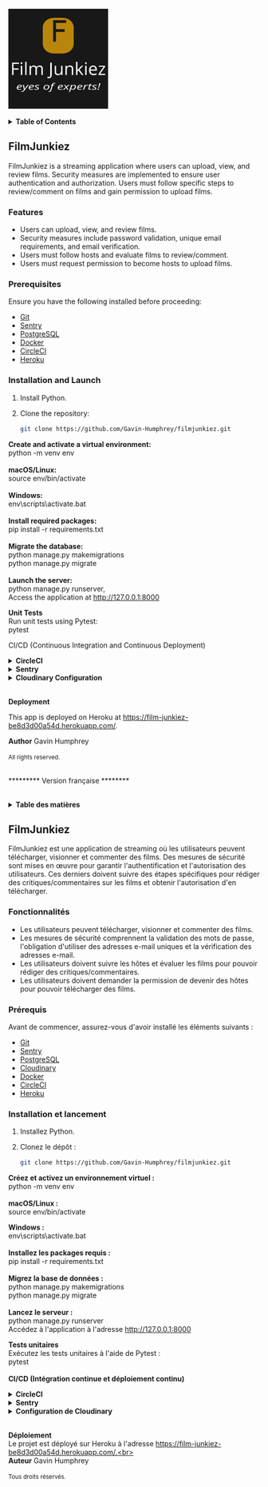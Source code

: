 ![Logo](static/img/film_junkiez_logo.png)


<details>
<summary><strong>Table of Contents</strong></summary>

- [FilmJunkiez](#filmjunkiez):
  - [Features](#features)
  - [Prerequisites](#prerequisites)
  - [Installation and Launch](#installation-and-launch)
  - [Unit Tests](#unit-tests)
  - [CI/CD (Continuous Integration and Continuous Deployment)](#cicd-continuous-integration-and-continuous-deployment)
    - [CircleCI](#circleci)
    - [Sentry](#sentry)
  - [Deployment](#deployment)
  - [Author](#author)

</details>


## FilmJunkiez

FilmJunkiez is a streaming application where users can upload, view, and review films. Security measures are implemented to ensure user authentication and authorization. Users must follow specific steps to review/comment on films and gain permission to upload films.

### Features

- Users can upload, view, and review films.
- Security measures include password validation, unique email requirements, and email verification.
- Users must follow hosts and evaluate films to review/comment.
- Users must request permission to become hosts to upload films.

### Prerequisites

Ensure you have the following installed before proceeding:

- [Git](https://git-scm.com/)
- [Sentry](https://sentry.io/)
- [PostgreSQL](https://www.postgresql.org/)
- [Docker](https://www.docker.com/)
- [CircleCI](https://circleci.com/)
- [Heroku](https://www.heroku.com/)

### Installation and Launch

1. Install Python.
2. Clone the repository:

   ```bash
   git clone https://github.com/Gavin-Humphrey/filmjunkiez.git
<strong>Create and activate a virtual environment:</strong><br>
python -m venv env<br><br>
<strong>macOS/Linux:</strong><br>
source env/bin/activate  <br><br>
<strong>Windows:</strong><br>
env\scripts\activate.bat<br><br> 
<strong>Install required packages:</strong><br>
pip install -r requirements.txt<br><br>
<strong>Migrate the database:</strong><br>
python manage.py makemigrations<br>
python manage.py migrate<br><br>
<strong>Launch the server:</strong><br>
python manage.py runserver,<br>
Access the application at http://127.0.0.1:8000

<strong>Unit Tests</strong><br>
Run unit tests using Pytest:<br>
pytest<br>

CI/CD (Continuous Integration and Continuous Deployment)
<details>
<summary><strong>CircleCI</strong></summary>
Follow these steps to configure CircleCI:

Create a CircleCI account and connect your GitHub account.
Create a new project and select your GitHub repository.
Add the required environment variables to the CircleCI project settings:  
DOCKER_USERNAME: Your Docker Hub username  
DOCKER_LOGIN: Your Docker Hub login email  
HEROKU_APP_NAME: The name of your Heroku application  
HEROKU_TOKEN: Your Heroku API key  
Push a new commit to your repository to trigger a new build on CircleCI.

</details>

<details>
<summary><strong>Sentry</strong></summary>
This application uses Sentry for error tracking. To configure Sentry:

Create a Sentry account and create a new project.

Add the SENTRY_DSN environment variable to your project's .env file.

<strong>Install the Sentry SDK Python package:</strong>

pip install sentry-sdk
Add the generated code to the settings.py file.

</details>

<details>
<summary><strong>Cloudinary Configuration</strong></summary>
To use Cloudinary for image/video storage and manipulation, you need to set up Cloudinary credentials in your Django application:
  
  [Sign up](https://cloudinary.com/) for a Cloudinary account if you haven't already.
  Obtain your Cloudinary API credentials (Cloud name, API Key, API Secret).
  Set the following environment variables in your environment (local development, CI/CD):<br>
  
    - CLOUDINARY_CLOUD_NAME: Your Cloudinary cloud name  
    - CLOUDINARY_API_KEY: Your Cloudinary API key  
    - CLOUDINARY_API_SECRET: Your Cloudinary API secret  
  
</details><br>

<strong>Deployment</strong><br>

This app is deployed on Heroku at https://film-junkiez-be8d3d00a54d.herokuapp.com/.

<strong>Author</strong>
Gavin Humphrey

<small>All rights reserved.</small><br><br>


********* Version française ********<br><br>

<details>
<summary><strong>Table des matières</strong></summary>

- [FilmJunkiez](#filmjunkiez):
  - [Fonctionnalités](#fonctionnalités)
  - [Prérequis](#prérequis)
  - [Installation et lancement](#installation-et-lancement)
  - [Tests unitaires](#tests-unitaires)
  - [CI/CD (Intégration continue et déploiement continu)](#cicd-intégration-continue-et-déploiement-continu)
    - [CircleCI](#circleci)
    - [Sentry](#sentry)
  - [Déploiement](#déploiement)
  - [Auteur](#auteur)

</details>


## FilmJunkiez

FilmJunkiez est une application de streaming où les utilisateurs peuvent télécharger, visionner et commenter des films. Des mesures de sécurité sont mises en œuvre pour garantir l'authentification et l'autorisation des utilisateurs. Ces derniers doivent suivre des étapes spécifiques pour rédiger des critiques/commentaires sur les films et obtenir l'autorisation d'en télécharger.

### Fonctionnalités

- Les utilisateurs peuvent télécharger, visionner et commenter des films.
- Les mesures de sécurité comprennent la validation des mots de passe, l'obligation d'utiliser des adresses e-mail uniques et la vérification des adresses e-mail.
- Les utilisateurs doivent suivre les hôtes et évaluer les films pour pouvoir rédiger des critiques/commentaires.
- Les utilisateurs doivent demander la permission de devenir des hôtes pour pouvoir télécharger des films.

### Prérequis

Avant de commencer, assurez-vous d'avoir installé les éléments suivants :

- [Git](https://git-scm.com/)
- [Sentry](https://sentry.io/)
- [PostgreSQL](https://www.postgresql.org/)
- [Cloudinary](https://cloudinary.com/)
- [Docker](https://www.docker.com/)
- [CircleCI](https://circleci.com/)
- [Heroku](https://www.heroku.com/)

### Installation et lancement

1. Installez Python.
2. Clonez le dépôt :

   ```bash
   git clone https://github.com/Gavin-Humphrey/filmjunkiez.git
<strong>Créez et activez un environnement virtuel :</strong><br>
python -m venv env<br><br>
<strong>macOS/Linux :</strong><br>
source env/bin/activate <br>  

<strong>Windows :</strong><br>
env\scripts\activate.bat <br><br> 
<strong>Installez les packages requis :</strong><br>
pip install -r requirements.txt<br><br>
<strong>Migrez la base de données :</strong><br>
python manage.py makemigrations<br>
python manage.py migrate<br><br>
<strong>Lancez le serveur :</strong><br>
python manage.py runserver<br>
Accédez à l'application à l'adresse http://127.0.0.1:8000

<strong>Tests unitaires</strong><br>
Exécutez les tests unitaires à l'aide de Pytest :<br>
pytest<br><br>
<strong>CI/CD (Intégration continue et déploiement continu)</strong>
<details>
<summary><strong>CircleCI</strong></summary>
Suivez ces étapes pour configurer CircleCI :

Créez un compte CircleCI et connectez votre compte GitHub.
Créez un nouveau projet et sélectionnez votre dépôt GitHub.
Ajoutez les variables d'environnement requises aux paramètres du projet CircleCI :<br>
DOCKER_USERNAME : Votre nom d'utilisateur Docker Hub  
DOCKER_LOGIN : Votre adresse e-mail de connexion Docker Hub  
HEROKU_APP_NAME : Le nom de votre application Heroku  
HEROKU_TOKEN : Votre clé API Heroku  
Poussez un nouveau commit à votre dépôt pour déclencher une nouvelle construction sur CircleCI.
</details>
<details>
<summary><strong>Sentry</strong></summary>
Ce projet utilise Sentry pour le suivi des erreurs. Pour configurer Sentry :

Créez un compte Sentry et créez un nouveau projet.

Ajoutez la variable d'environnement SENTRY_DSN au fichier .env de votre projet.

Installez le package Python Sentry SDK :

pip install sentry-sdk
Ajoutez le code généré au fichier settings.py.

</details>

<details>
<summary><strong>Configuration de Cloudinary</summary></strong>
Pour utiliser Cloudinary pour le stockage et la manipulation d'images/vidéos, vous devez configurer les identifiants Cloudinary dans votre application Django :

  [Inscrivez-vous](https://cloudinary.com/) pour un compte Cloudinary si ce n'est pas déjà fait.
  Obtenez vos identifiants API Cloudinary (nom du cloud, clé API, secret API).
  Définissez les variables d'environnement suivantes dans votre environnement (développement local, CI/CD) :  
    - CLOUDINARY_CLOUD_NAME : Le nom de votre cloud Cloudinary    
    - CLOUDINARY_API_KEY : Votre clé API Cloudinary    
    - CLOUDINARY_API_SECRET : Votre secret API Cloudinary
  
</details><br>

<strong>Déploiement</strong><br>
Le projet est déployé sur Heroku à l'adresse https://film-junkiez-be8d3d00a54d.herokuapp.com/.<br><br>
<strong>Auteur</strong>
Gavin Humphrey

<small>Tous droits réservés.</small>
